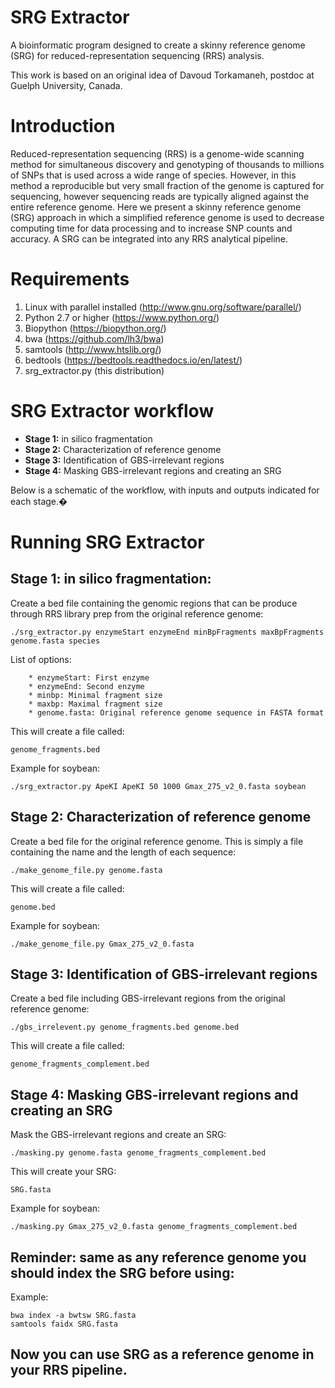 # SRG Extractor

A bioinformatic program designed to create a skinny reference genome (SRG) for reduced-representation sequencing (RRS) analysis.

This work is based on an original idea of Davoud Torkamaneh, postdoc at Guelph University, Canada.


# Introduction

Reduced-representation sequencing (RRS) is a genome-wide scanning method for simultaneous
discovery and genotyping of thousands to millions of SNPs that is used across a wide range
of species. However, in this method a reproducible but very small fraction of the genome is
captured for sequencing, however sequencing reads are typically aligned against the entire 
reference genome. Here we present a skinny reference genome (SRG) approach in which a 
simplified reference genome is used to decrease computing time for data processing and
to increase SNP counts and accuracy. A SRG can be integrated into any RRS analytical pipeline.  

# Requirements

1. Linux with parallel installed (http://www.gnu.org/software/parallel/)  
2. Python 2.7 or higher (https://www.python.org/) 
3. Biopython (https://biopython.org/)
4. bwa (https://github.com/lh3/bwa)  
5. samtools (http://www.htslib.org/)  
6. bedtools (https://bedtools.readthedocs.io/en/latest/)  
7. srg_extractor.py (this distribution) 


# SRG Extractor workflow

* **Stage 1:** in silico fragmentation
* **Stage 2:** Characterization of reference genome
* **Stage 3:** Identification of GBS-irrelevant regions
* **Stage 4:** Masking GBS-irrelevant regions and creating an SRG


Below is a schematic of the workflow, with inputs and outputs indicated for each stage.�





# Running SRG Extractor

## Stage 1: in silico fragmentation:

Create a bed file containing the genomic regions that can be produce through RRS library prep from the original reference genome:


```./srg_extractor.py enzymeStart enzymeEnd minBpFragments maxBpFragments genome.fasta species``` 
	
	
	
List of options:

		* enzymeStart: First enzyme     
		* enzymeEnd: Second enzyme 
		* minbp: Minimal fragment size  
		* maxbp: Maximal fragment size  
		* genome.fasta: Original reference genome sequence in FASTA format  
		
	
This will create a file called: 

```genome_fragments.bed ```  

	
Example for soybean:		
	
```./srg_extractor.py ApeKI ApeKI 50 1000 Gmax_275_v2_0.fasta soybean```


  
## Stage 2: Characterization of reference genome	

Create a bed file for the original reference genome. This is simply a file containing the name and the length of each sequence: 

```./make_genome_file.py genome.fasta``` 

This will create a file called:

```genome.bed```  
	
Example for soybean:
	
```./make_genome_file.py Gmax_275_v2_0.fasta```



## Stage 3: Identification of GBS-irrelevant regions

Create a bed file including GBS-irrelevant regions from the original reference genome:
	
```./gbs_irrelevent.py genome_fragments.bed genome.bed```

This will create a file called:
	
```genome_fragments_complement.bed```


 
## Stage 4: Masking GBS-irrelevant regions and creating an SRG

Mask the GBS-irrelevant regions and create an SRG:
	
```./masking.py genome.fasta genome_fragments_complement.bed```
	
This will create your SRG:
	
```SRG.fasta```


Example for soybean:
	
```./masking.py Gmax_275_v2_0.fasta genome_fragments_complement.bed```
  


## **Reminder:** same as any reference genome you should index the SRG before using:


Example:
	
```bwa index -a bwtsw SRG.fasta```  
```samtools faidx SRG.fasta```  



## Now you can use SRG as a reference genome in your RRS pipeline.  
